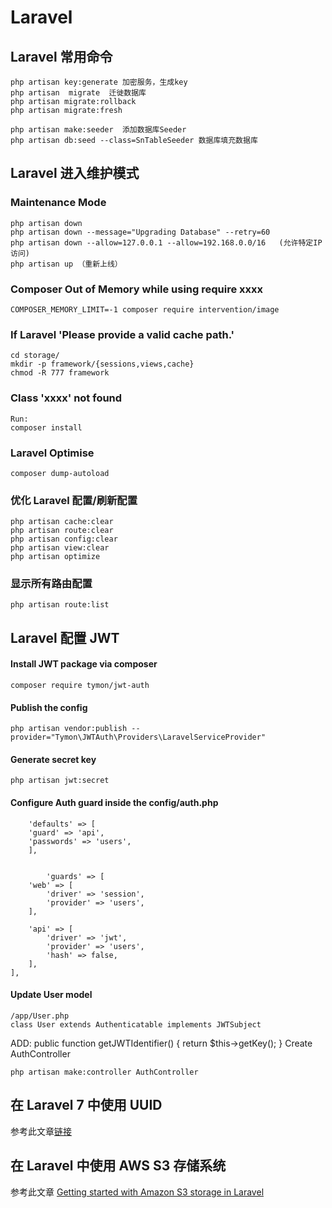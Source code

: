 # Laravel


## Laravel 常用命令

    php artisan key:generate 加密服务，生成key
    php artisan  migrate  迁徙数据库
    php artisan migrate:rollback
    php artisan migrate:fresh

    php artisan make:seeder  添加数据库Seeder
    php artisan db:seed --class=SnTableSeeder 数据库填充数据库


## Laravel  进入维护模式

### Maintenance Mode

    php artisan down
    php artisan down --message="Upgrading Database" --retry=60
    php artisan down --allow=127.0.0.1 --allow=192.168.0.0/16   (允许特定IP访问)
    php artisan up （重新上线）



### Composer Out of Memory while using require xxxx

    COMPOSER_MEMORY_LIMIT=-1 composer require intervention/image


### If Laravel 'Please provide a valid cache path.'
    cd storage/
    mkdir -p framework/{sessions,views,cache}
    chmod -R 777 framework

### Class 'xxxx' not found
    Run:
    composer install

### Laravel Optimise

    composer dump-autoload

### 优化 Laravel 配置/刷新配置


    php artisan cache:clear
    php artisan route:clear
    php artisan config:clear
    php artisan view:clear
    php artisan optimize

### 显示所有路由配置

    php artisan route:list    

## Laravel 配置 JWT

#### Install JWT package via composer
    composer require tymon/jwt-auth
#### Publish the config
    php artisan vendor:publish --provider="Tymon\JWTAuth\Providers\LaravelServiceProvider"
#### Generate secret key
    php artisan jwt:secret


#### Configure Auth guard inside the config/auth.php
        
        'defaults' => [
        'guard' => 'api',
        'passwords' => 'users',
        ],


            'guards' => [
        'web' => [
            'driver' => 'session',
            'provider' => 'users',
        ],

        'api' => [
            'driver' => 'jwt',
            'provider' => 'users',
            'hash' => false,
        ],
    ],
#### Update User model

    /app/User.php
    class User extends Authenticatable implements JWTSubject

ADD:
    public function getJWTIdentifier()
    {
        return $this->getKey();
    }
Create AuthController

    php artisan make:controller AuthController

## 在 Laravel 7 中使用 UUID

参考此文章[链接](https://learnku.com/laravel/t/44937)

## 在 Laravel 中使用 AWS S3 存储系统

参考此文章 [Getting started with Amazon S3 storage in Laravel](https://dev.to/aschmelyun/getting-started-with-amazon-s3-storage-in-laravel-5b6d)

